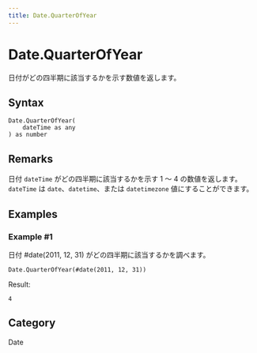 ```yaml
---
title: Date.QuarterOfYear
---
```


# Date.QuarterOfYear


日付がどの四半期に該当するかを示す数値を返します。


## Syntax

```powerquery
Date.QuarterOfYear(
    dateTime as any
) as number
```


## Remarks

日付 <code>dateTime</code> がどの四半期に該当するかを示す 1 ～ 4 の数値を返します。<code>dateTime</code> は <code>date</code>、<code>datetime</code>、または <code>datetimezone</code> 値にすることができます。


## Examples

### Example #1 
日付 #date(2011, 12, 31) がどの四半期に該当するかを調べます。
```powerquery
Date.QuarterOfYear(#date(2011, 12, 31))
```

Result: 
```powerquery
4
```




## Category
Date
